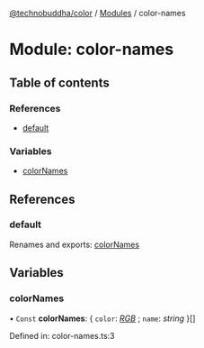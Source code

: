 [@technobuddha/color](../../README.md) / [Modules](../Modules.md) / color-names

# Module: color-names

## Table of contents

### References

- [default](color_names.md#default)

### Variables

- [colorNames](color_names.md#colornames)

## References

### default

Renames and exports: [colorNames](color_names.md#colornames)

## Variables

### colorNames

• `Const` **colorNames**: { `color`: [*RGB*](color.md#rgb) ; `name`: *string*  }[]

Defined in: color-names.ts:3
